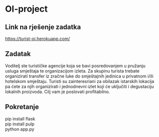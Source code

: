# OI-project

## Link na rješenje zadatka
https://turist-oi.herokuapp.com/

## Zadatak 
Voditelj ste turističke agencije koja se bavi posredovanjem u pružanju usluga
smještaja te organizacijom izleta. Za skupinu turista trebate organizirati transfer
iz zračne luke do smještajnih jedinica u privatnom i/ili hotelskom smještaju.
Turisti su zainteresriani za obilazak istarskih lokacija pa ćete za njih organizirati i
jednodnevni izlet koji će uključiti i degustaciju lokalnih proizvoda. Cilj vam je
poslovati profitabilno.

## Pokretanje
pip install flask
<br />pip install pulp
<br />python app.py
